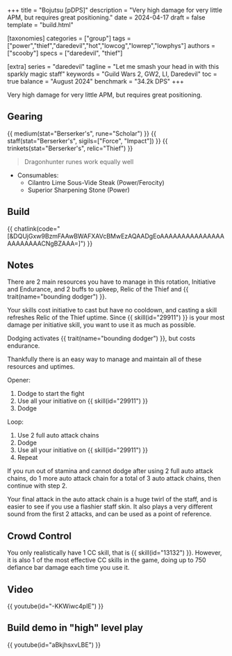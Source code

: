 +++
title = "Bojutsu [pDPS]"
description = "Very high damage for very little APM, but requires great positioning."
date = 2024-04-17
draft = false
template = "build.html"


[taxonomies]
categories = ["group"]
tags = ["power","thief","daredevil","hot","lowcog","lowrep","lowphys"]
authors = ["scooby"]
specs = ["daredevil", "thief"]

[extra]
series = "daredevil"
tagline = "Let me smash your head in with this sparkly magic staff"
keywords = "Guild Wars 2, GW2, LI, Daredevil"
toc = true
balance = "August 2024"
benchmark = "34.2k DPS"
+++

Very high damage for very little APM, but requires great positioning.

## Gearing

{{ medium(stat="Berserker's", rune="Scholar") }}
{{ staff(stat="Berserker's", sigils=["Force", "Impact"]) }}
{{ trinkets(stat="Berserker's", relic="Thief") }}

> Dragonhunter runes work equally well

- Consumables:
  - Cilantro Lime Sous-Vide Steak (Power/Ferocity)
  - Superior Sharpening Stone (Power)

## Build

{{ chatlink(code="[&DQUjGxw9BzmFAAwBWAFXAVcBMwEzAQAADgEoAAAAAAAAAAAAAAAAAAAAAAACNgBZAAA=]") }}

## Notes

There are 2 main resources you have to manage in this rotation, Initiative and Endurance, and 2 buffs to upkeep, Relic of the Thief and {{ trait(name="bounding dodger") }}. 

Your skills cost initiative to cast but have no cooldown, and casting a skill refreshes Relic of the Thief uptime. Since {{ skill(id="29911") }} is your most damage per initiative skill, you want to use it as much as possible.

Dodging activates {{ trait(name="bounding dodger") }}, but costs endurance.

Thankfully there is an easy way to manage and maintain all of these resources and uptimes.

Opener:
1) Dodge to start the fight
2) Use all your initiative on {{ skill(id="29911") }}
3) Dodge

Loop:
1. Use 2 full auto attack chains
2. Dodge
3. Use all your initiative on {{ skill(id="29911") }}
4. Repeat

If you run out of stamina and cannot dodge after using 2 full auto attack chains, do 1 more auto attack chain for a total of 3 auto attack chains, then continue with step 2.

Your final attack in the auto attack chain is a huge twirl of the staff, and is easier to see if you use a flashier staff skin. It also plays a very different sound from the first 2 attacks, and can be used as a point of reference.

## Crowd Control

You only realistically have 1 CC skill, that is {{ skill(id="13132") }}. However, it is also 1 of the most effective CC skills in the game, doing up to 750 defiance bar damage each time you use it.

## Video

{{ youtube(id="-KKWiwc4pIE") }}

## Build demo in "high" level play

{{ youtube(id="aBkjhsxvLBE") }}
